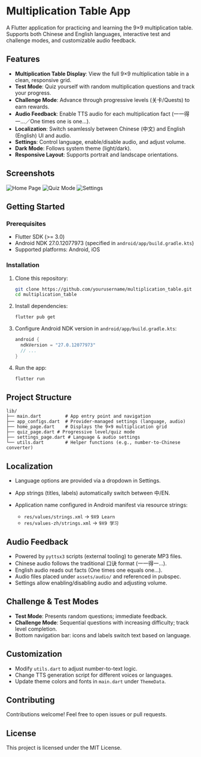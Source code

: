 # Multiplication Table App

A Flutter application for practicing and learning the 9×9 multiplication table. Supports both Chinese and English languages, interactive test and challenge modes, and customizable audio feedback.

## Features

* **Multiplication Table Display**: View the full 9×9 multiplication table in a clean, responsive grid.
* **Test Mode**: Quiz yourself with random multiplication questions and track your progress.
* **Challenge Mode**: Advance through progressive levels (关卡/Quests) to earn rewards.
* **Audio Feedback**: Enable TTS audio for each multiplication fact (一一得一…／One times one is one…).
* **Localization**: Switch seamlessly between Chinese (中文) and English (English) UI and audio.
* **Settings**: Control language, enable/disable audio, and adjust volume.
* **Dark Mode**: Follows system theme (light/dark).
* **Responsive Layout**: Supports portrait and landscape orientations.

## Screenshots

![Home Page](docs/screenshots/home.png)
![Quiz Mode](docs/screenshots/quiz.png)
![Settings](docs/screenshots/settings.png)

## Getting Started

### Prerequisites

* Flutter SDK (>= 3.0)
* Android NDK 27.0.12077973 (specified in `android/app/build.gradle.kts`)
* Supported platforms: Android, iOS

### Installation

1. Clone this repository:

   ```bash
   git clone https://github.com/yourusername/multiplication_table.git
   cd multiplication_table
   ```
2. Install dependencies:

   ```bash
   flutter pub get
   ```
3. Configure Android NDK version in `android/app/build.gradle.kts`:

   ```kotlin
   android {
     ndkVersion = "27.0.12077973"
     // ...
   }
   ```
4. Run the app:

   ```bash
   flutter run
   ```

## Project Structure

```
lib/
├── main.dart         # App entry point and navigation
├── app_configs.dart  # Provider-managed settings (language, audio)
├── home_page.dart    # Displays the 9×9 multiplication grid
├── quiz_page.dart # Progressive level/quiz mode
├── settings_page.dart # Language & audio settings
└── utils.dart        # Helper functions (e.g., number-to-Chinese converter)
```

## Localization

* Language options are provided via a dropdown in Settings.
* App strings (titles, labels) automatically switch between 中/EN.
* Application name configured in Android manifest via resource strings:

  * `res/values/strings.xml` → `9X9 Learn`
  * `res/values-zh/strings.xml` → `9X9 学习`

## Audio Feedback

* Powered by `pyttsx3` scripts (external tooling) to generate MP3 files.
* Chinese audio follows the traditional 口诀 format (一一得一…).
* English audio reads out facts (One times one equals one…).
* Audio files placed under `assets/audio/` and referenced in pubspec.
* Settings allow enabling/disabling audio and adjusting volume.

## Challenge & Test Modes

* **Test Mode**: Presents random questions; immediate feedback.
* **Challenge Mode**: Sequential questions with increasing difficulty; track level completion.
* Bottom navigation bar: icons and labels switch text based on language.

## Customization

* Modify `utils.dart` to adjust number-to-text logic.
* Change TTS generation script for different voices or languages.
* Update theme colors and fonts in `main.dart` under `ThemeData`.

## Contributing

Contributions welcome! Feel free to open issues or pull requests.

## License

This project is licensed under the MIT License.
